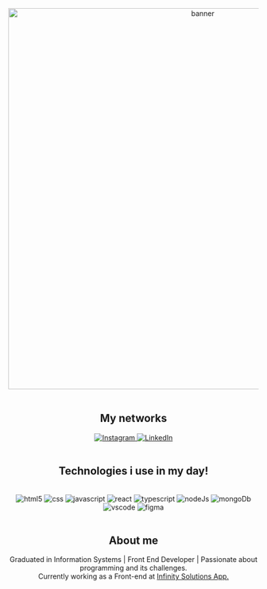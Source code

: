   <div align="center">
    <img width="767px" src="https://github.com/JeandersonSantos/JeandersonSantos/assets/19619013/2f9f98b5-a5e1-4159-b534-8ed68c2794f1" alt="banner" />
  </div>
 </br>
 <div align="center">
    <h2>My networks</h2> 
  <a href="https://instagram.com/jeandersonsantos16">
    <img src="https://img.shields.io/badge/Instagram-E4405F?style=for-the-badge&logo=instagram&logoColor=white" alt="Instagram" />
  </a>
  <a href="https://www.linkedin.com/in/jeanderson-santos-456a3691/">
    <img src="https://img.shields.io/badge/LinkedIn-0077B5?style=for-the-badge&logo=linkedin&logoColor=white" alt="LinkedIn" />
  </a>
</div>
</br>
<!-- <div align="center">
   <h2>My statistics</h2> 
  <a href="https://github.com/JeandersonSantos">
    <img height="180em" style="padding:5" src="https://github-readme-stats.vercel.app/api/?username=JeandersonSantos&rank_icon=github&layout=normal&card_width=400&theme=graywhite" />
  </a>
  <a href="https://github.com/JeandersonSantos">
    <img height="180em" style="padding:5" src="https://github-readme-stats.vercel.app/api/top-langs/?username=JeandersonSantos&layout=normal&card_width=510&theme=graywhite" />
  </a>
</div> -->
<div align="center">
 <h2>Technologies i use in my day!</h2> 
  <div style="display: inline_block"><br/>
  <img aling="center" alt="html5" src="https://img.shields.io/badge/HTML-239120?style=for-the-badge&logo=html5&logoColor=white"/>
  <img aling="center" alt="css" src="https://img.shields.io/badge/CSS-239120?&style=for-the-badge&logo=css3&logoColor=white"/>
  <img aling="center" alt="javascript" src="https://img.shields.io/badge/JavaScript-F7DF1E?style=for-the-badge&logo=javascript&logoColor=black"/>
  <img aling="center" alt="react" src="https://img.shields.io/badge/React-20232A?style=for-the-badge&logo=react&logoColor=61DAFB"/>
  <img aling="center" alt="typescript" src="https://img.shields.io/badge/TypeScript-007ACC?style=for-the-badge&logo=typescript&logoColor=white"/>
  <img aling="center" alt="nodeJs" src="https://img.shields.io/badge/Node.js-43853D?style=for-the-badge&logo=node.js&logoColor=white"/>  
  <img aling="center" alt="mongoDb" src="https://img.shields.io/badge/MongoDB-4EA94B?style=for-the-badge&logo=mongodb&logoColor=white"/>  
  <img aling="center" alt="vscode" src="https://img.shields.io/badge/Visual_Studio_Code-0078D4?style=for-the-badge&logo=visual%20studio%20code&logoColor=white"/>
  <img aling="center" alt="figma" src="https://img.shields.io/badge/Figma-F24E1E?style=for-the-badge&logo=figma&logoColor=white"/>
  </div>
</div>
 <br/>
<div align="center">
<h2>About me</h2> 
Graduated in Information Systems | Front End Developer | Passionate about programming and its challenges.</br>
Currently working as a Front-end at <a href="https://infinitysolutionsapp.com/"> Infinity Solutions App. </a>
</div>
